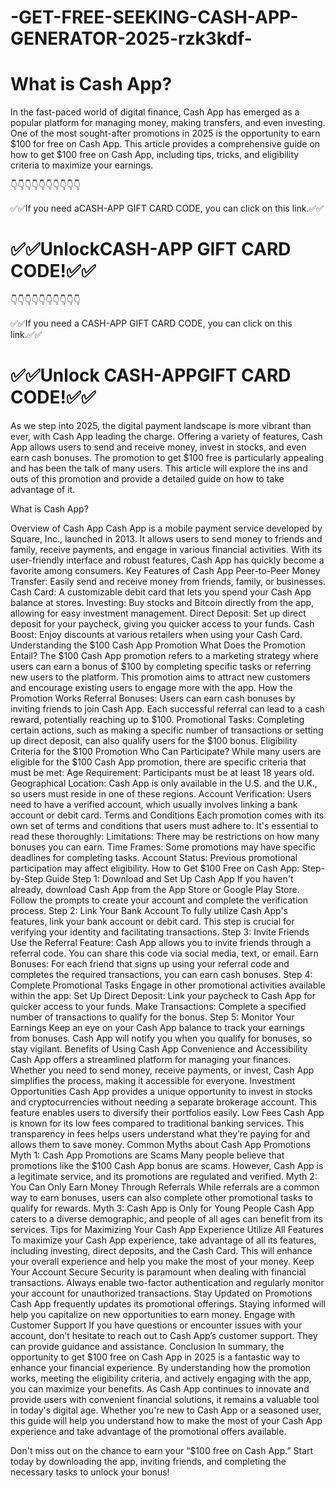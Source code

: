 # -GET-FREE-SEEKING-CASH-APP-GENERATOR-2025-rzk3kdf-
 # What is Cash App?
In the fast-paced world of digital finance, Cash App has emerged as a popular platform for managing money, making transfers, and even investing. One of the most sought-after promotions in 2025 is the opportunity to earn $100 for free on Cash App. This article provides a comprehensive guide on how to get $100 free on Cash App, including tips, tricks, and eligibility criteria to maximize your earnings.

 

👇👇👇👇👇👇👇👇👇👇

✅✅If you need aCASH-APP GIFT CARD CODE, you can click on this link.✅✅

 # ✅✅UnlockCASH-APP GIFT CARD CODE!✅✅

👇👇👇👇👇👇👇👇👇👇

✅✅If you need a CASH-APP GIFT CARD CODE, you can click on this link.✅✅

 # ✅✅Unlock CASH-APPGIFT CARD CODE!✅✅

 

As we step into 2025, the digital payment landscape is more vibrant than ever, with Cash App leading the charge. Offering a variety of features, Cash App allows users to send and receive money, invest in stocks, and even earn cash bonuses. The promotion to get $100 free is particularly appealing and has been the talk of many users. This article will explore the ins and outs of this promotion and provide a detailed guide on how to take advantage of it.

What is Cash App?
 

 

Overview of Cash App
Cash App is a mobile payment service developed by Square, Inc., launched in 2013. It allows users to send money to friends and family, receive payments, and engage in various financial activities. With its user-friendly interface and robust features, Cash App has quickly become a favorite among consumers.
Key Features of Cash App
Peer-to-Peer Money Transfer: Easily send and receive money from friends, family, or businesses.
Cash Card: A customizable debit card that lets you spend your Cash App balance at stores.
Investing: Buy stocks and Bitcoin directly from the app, allowing for easy investment management.
Direct Deposit: Set up direct deposit for your paycheck, giving you quicker access to your funds.
Cash Boost: Enjoy discounts at various retailers when using your Cash Card.
Understanding the $100 Cash App Promotion
What Does the Promotion Entail?
The $100 Cash App promotion refers to a marketing strategy where users can earn a bonus of $100 by completing specific tasks or referring new users to the platform. This promotion aims to attract new customers and encourage existing users to engage more with the app.
How the Promotion Works
Referral Bonuses: Users can earn cash bonuses by inviting friends to join Cash App. Each successful referral can lead to a cash reward, potentially reaching up to $100.
Promotional Tasks: Completing certain actions, such as making a specific number of transactions or setting up direct deposit, can also qualify users for the $100 bonus.
Eligibility Criteria for the $100 Promotion
Who Can Participate?
While many users are eligible for the $100 Cash App promotion, there are specific criteria that must be met:
Age Requirement: Participants must be at least 18 years old.
Geographical Location: Cash App is only available in the U.S. and the U.K., so users must reside in one of these regions.
Account Verification: Users need to have a verified account, which usually involves linking a bank account or debit card.
Terms and Conditions
Each promotion comes with its own set of terms and conditions that users must adhere to. It's essential to read these thoroughly:
Limitations: There may be restrictions on how many bonuses you can earn.
Time Frames: Some promotions may have specific deadlines for completing tasks.
Account Status: Previous promotional participation may affect eligibility.
How to Get $100 Free on Cash App: Step-by-Step Guide
Step 1: Download and Set Up Cash App
If you haven't already, download Cash App from the App Store or Google Play Store. Follow the prompts to create your account and complete the verification process.
Step 2: Link Your Bank Account
To fully utilize Cash App's features, link your bank account or debit card. This step is crucial for verifying your identity and facilitating transactions.
Step 3: Invite Friends
Use the Referral Feature: Cash App allows you to invite friends through a referral code. You can share this code via social media, text, or email.
Earn Bonuses: For each friend that signs up using your referral code and completes the required transactions, you can earn cash bonuses.
Step 4: Complete Promotional Tasks
Engage in other promotional activities available within the app:
Set Up Direct Deposit: Link your paycheck to Cash App for quicker access to your funds.
Make Transactions: Complete a specified number of transactions to qualify for the bonus.
Step 5: Monitor Your Earnings
Keep an eye on your Cash App balance to track your earnings from bonuses. Cash App will notify you when you qualify for bonuses, so stay vigilant.
Benefits of Using Cash App
Convenience and Accessibility
Cash App offers a streamlined platform for managing your finances. Whether you need to send money, receive payments, or invest, Cash App simplifies the process, making it accessible for everyone.
Investment Opportunities
Cash App provides a unique opportunity to invest in stocks and cryptocurrencies without needing a separate brokerage account. This feature enables users to diversify their portfolios easily.
Low Fees
Cash App is known for its low fees compared to traditional banking services. This transparency in fees helps users understand what they’re paying for and allows them to save money.
Common Myths about Cash App Promotions
Myth 1: Cash App Promotions are Scams
Many people believe that promotions like the $100 Cash App bonus are scams. However, Cash App is a legitimate service, and its promotions are regulated and verified.
Myth 2: You Can Only Earn Money Through Referrals
While referrals are a common way to earn bonuses, users can also complete other promotional tasks to qualify for rewards.
Myth 3: Cash App is Only for Young People
Cash App caters to a diverse demographic, and people of all ages can benefit from its services.
Tips for Maximizing Your Cash App Experience
Utilize All Features
To maximize your Cash App experience, take advantage of all its features, including investing, direct deposits, and the Cash Card. This will enhance your overall experience and help you make the most of your money.
Keep Your Account Secure
Security is paramount when dealing with financial transactions. Always enable two-factor authentication and regularly monitor your account for unauthorized transactions.
Stay Updated on Promotions
Cash App frequently updates its promotional offerings. Staying informed will help you capitalize on new opportunities to earn money.
Engage with Customer Support
If you have questions or encounter issues with your account, don’t hesitate to reach out to Cash App’s customer support. They can provide guidance and assistance.
Conclusion
In summary, the opportunity to get $100 free on Cash App in 2025 is a fantastic way to enhance your financial experience. By understanding how the promotion works, meeting the eligibility criteria, and actively engaging with the app, you can maximize your benefits.
As Cash App continues to innovate and provide users with convenient financial solutions, it remains a valuable tool in today's digital age. Whether you're new to Cash App or a seasoned user, this guide will help you understand how to make the most of your Cash App experience and take advantage of the promotional offers available.

Don't miss out on the chance to earn your “$100 free on Cash App.” Start today by downloading the app, inviting friends, and completing the necessary tasks to unlock your bonus!
